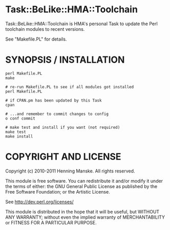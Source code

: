 Task::BeLike::HMA::Toolchain
============================

Task::BeLike::HMA::Toolchain is HMA's personal Task to update the Perl
toolchain modules to recent versions.

See "Makefile.PL" for details.


# SYNOPSIS / INSTALLATION

    perl Makefile.PL
    make

    # re-run Makefile.PL to see if all modules got installed
    perl Makefile.PL

    # if CPAN.pm has been updated by this Task
    cpan

    # ...and remember to commit changes to config
    o conf commit

    # make test and install if you want (not required)
    make test
    make install


# COPYRIGHT AND LICENSE

Copyright (c) 2010-2011 Henning Manske. All rights reserved.

This module is free software. You can redistribute it and/or modify it
under the terms of either: the GNU General Public License as published
by the Free Software Foundation; or the Artistic License.

See http://dev.perl.org/licenses/

This module is distributed in the hope that it will be useful,
but WITHOUT ANY WARRANTY; without even the implied warranty of
MERCHANTABILITY or FITNESS FOR A PARTICULAR PURPOSE.
